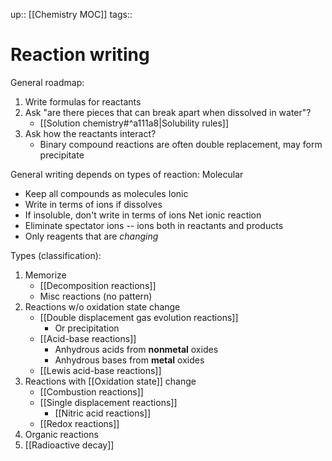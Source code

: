 up:: [[Chemistry MOC]]
tags:: 

# Reaction writing

General roadmap:
1. Write formulas for reactants
2. Ask "are there pieces that can break apart when dissolved in water"?
	- [[Solution chemistry#^a111a8|Solubility rules]]
3. Ask how the reactants interact?
	- Binary compound reactions are often double replacement, may form precipitate

General writing depends on types of reaction:
Molecular
- Keep all compounds as molecules
Ionic
- Write in terms of ions if dissolves
- If insoluble, don't write in terms of ions
Net ionic reaction
- Eliminate spectator ions -- ions both in reactants and products
- Only reagents that are *changing*

Types (classification):
1. Memorize
	- [[Decomposition reactions]]
	- Misc reactions (no pattern)
2. Reactions w/o oxidation state change
	- [[Double displacement gas evolution reactions]]
		- Or precipitation
	- [[Acid-base reactions]]
		- Anhydrous acids from **nonmetal** oxides
		- Anhydrous bases from **metal** oxides
	- [[Lewis acid-base reactions]]
3. Reactions with [[Oxidation state]] change
	- [[Combustion reactions]]
	- [[Single displacement reactions]]
		- [[Nitric acid reactions]]
	- [[Redox reactions]]
4. Organic reactions
5. [[Radioactive decay]]